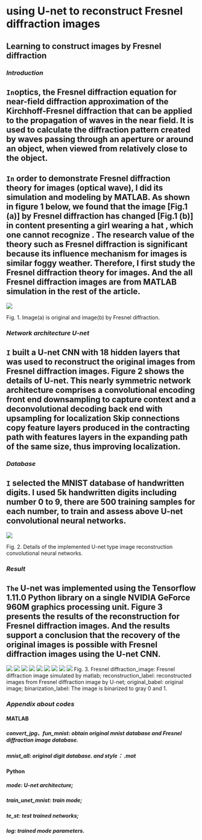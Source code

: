 # using U-net to reconstruct Fresnel diffraction images

## Learning to construct images by Fresnel diffraction
                                    

### *Introduction*

`In`optics, the Fresnel diffraction equation for near-field diffraction approximation of the Kirchhoff-Fresnel diffraction that can be applied to the propagation of waves in the near field. It is used to calculate the diffraction pattern created by waves passing through an aperture or around an object, when viewed from relatively close to the object.
----                                                   
`In` order to demonstrate Fresnel diffraction theory for images (optical wave), I did its simulation and modeling by MATLAB. As shown in figure 1 below, we found that the image [Fig.1 (a)] by Fresnel diffraction has changed [Fig.1 (b)] in content presenting a girl wearing a hat , which one cannot recognize . The research value of the theory such as Fresnel diffraction is significant because its influence mechanism for images is similar foggy weather. Therefore, I first study the Fresnel diffraction theory for images. And the all Fresnel diffraction images are from MATLAB simulation in the rest of the article.
----
![](https://github.com/XiaoKunJianKe/using-U-net-to-restore-reconstruct-Fresnel-diffraction-images/blob/master/images/linda.png)

Fig. 1. Image(a) is original and image(b) by Fresnel diffraction.
                             
### *Network architecture U-net*

`I` built a U-net CNN with 18 hidden layers that was used to reconstruct the original images from Fresnel diffraction images. Figure 2 shows the details of U-net. This nearly symmetric network architecture comprises a convolutional encoding front end downsampling to capture context and a deconvolutional decoding back end with upsampling for localization Skip connections copy feature layers produced in the contracting path with features layers in the expanding path of the same size, thus improving localization.
----
### *Database*

`I` selected the MNIST database of handwritten digits. I used 5k handwritten digits including number 0 to 9, there are 500 training samples for each number, to train and assess above U-net convolutional neural networks.
----
  ![](https://github.com/XiaoKunJianKe/using-U-net-to-restore-reconstruct-Fresnel-diffraction-images/blob/master/images/network.png)
               
Fig. 2. Details of the implemented U-net type image reconstruction convolutional neural networks.
### *Result*
`The` U-net was implemented using the Tensorflow 1.11.0 Python library on a single NVIDIA GeForce 960M graphics processing unit. Figure 3 presents the results of the reconstruction for Fresnel diffraction images. And the results support a conclusion that the recovery of the original images is possible with Fresnel diffraction images using the U-net CNN.
---
 ![](https://github.com/XiaoKunJianKe/using-U-net-to-restore-reconstruct-Fresnel-diffraction-images/blob/master/images/1.png)
 ![](https://github.com/XiaoKunJianKe/using-U-net-to-restore-reconstruct-Fresnel-diffraction-images/blob/master/images/2.png)
 ![](https://github.com/XiaoKunJianKe/using-U-net-to-restore-reconstruct-Fresnel-diffraction-images/blob/master/images/3.png)
 ![](https://github.com/XiaoKunJianKe/using-U-net-to-restore-reconstruct-Fresnel-diffraction-images/blob/master/images/4.png)
 ![](https://github.com/XiaoKunJianKe/using-U-net-to-restore-reconstruct-Fresnel-diffraction-images/blob/master/images/5.png)
 ![](https://github.com/XiaoKunJianKe/using-U-net-to-restore-reconstruct-Fresnel-diffraction-images/blob/master/images/6.png)
 ![](https://github.com/XiaoKunJianKe/using-U-net-to-restore-reconstruct-Fresnel-diffraction-images/blob/master/images/7.png)
 ![](https://github.com/XiaoKunJianKe/using-U-net-to-restore-reconstruct-Fresnel-diffraction-images/blob/master/images/8.png)
 ![](https://github.com/XiaoKunJianKe/using-U-net-to-restore-reconstruct-Fresnel-diffraction-images/blob/master/images/9.png)
Fig. 3. Fresnel diffraction_image: Fresnel diffraction image simulated by matlab; reconstruction_label: reconstructed images from  Fresnel diffraction image by U-net; original_babel: original image; binarization_label: The image is binarized to gray 0 and 1.

### *Appendix about codes* 
#### MATLAB
##### convert_jpg、fun_mnist: obtain original mnist database and Fresnel diffraction image database.
##### mnist_all: original digit database. and style： .mat
#### Python
##### mode: U-net architecture;
##### train_unet_mnist: train mode;
##### te_st: test trained networks;
##### log: trained mode parameters.



                         

